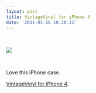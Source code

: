 ```yaml
---
layout: post
title: VintageVinyl for iPhone 4
date: '2011-01-16 18:28:11'
---
```



 

[![](http://xubik.files.wordpress.com/2011/01/image-2.jpg)](http://www.lenntek.com/products/iPhone-4/VintageVinyl-for-iPhone-4)

 

Love this iPhone case.

[VintageVinyl for iPhone 4](http://www.lenntek.com/products/iPhone-4/VintageVinyl-for-iPhone-4).


